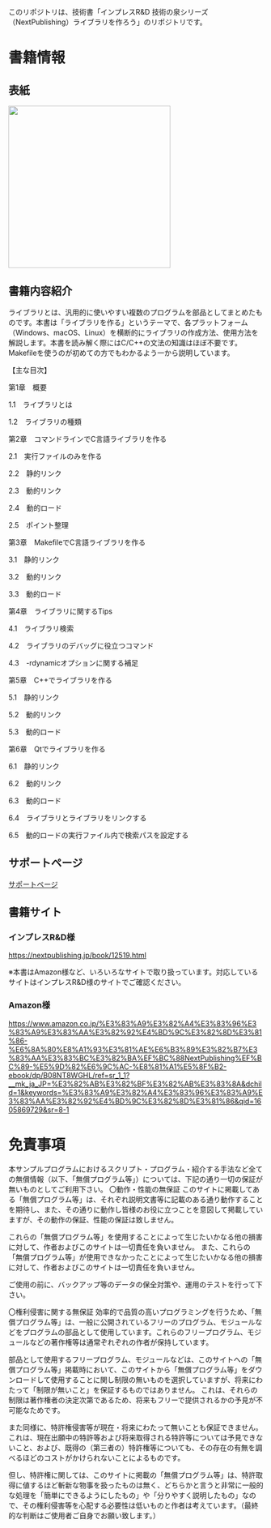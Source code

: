 このリポジトリは、技術書「インプレスR&D 技術の泉シリーズ（NextPublishing）ライブラリを作ろう」のリポジトリです。

# 書籍情報

## 表紙

<img src="https://user-images.githubusercontent.com/5881452/99791975-c4e78600-2b69-11eb-8e48-6a2bc8281ce3.jpg" width="320px">

## 書籍内容紹介

ライブラリとは、汎用的に使いやすい複数のプログラムを部品としてまとめたものです。本書は「ライブラリを作る」というテーマで、各プラットフォーム（Windows、macOS、Linux）を横断的にライブラリの作成方法、使用方法を解説します。本書を読み解く際にはC/C++の文法の知識はほぼ不要です。Makefileを使うのが初めての方でもわかるよう一から説明しています。

【主な目次】

第1章　概要

1.1　ライブラリとは

1.2　ライブラリの種類

第2章　コマンドラインでC言語ライブラリを作る

2.1　実行ファイルのみを作る

2.2　静的リンク

2.3　動的リンク

2.4　動的ロード

2.5　ポイント整理

第3章　MakefileでC言語ライブラリを作る

3.1　静的リンク

3.2　動的リンク

3.3　動的ロード

第4章　ライブラリに関するTips

4.1　ライブラリ検索

4.2　ライブラリのデバッグに役立つコマンド

4.3　-rdynamicオプションに関する補足

第5章　C++でライブラリを作る

5.1　静的リンク

5.2　動的リンク

5.3　動的ロード

第6章　Qtでライブラリを作る

6.1　静的リンク

6.2　動的リンク

6.3　動的ロード

6.4　ライブラリとライブラリをリンクする

6.5　動的ロードの実行ファイル内で検索パスを設定する

## サポートページ

[サポートページ](https://github.com/argama147/lets_make_library/wiki/SupportPage)

## 書籍サイト

### インプレスR&D様

https://nextpublishing.jp/book/12519.html

※本書はAmazon様など、いろいろなサイトで取り扱っています。対応しているサイトはインプレスR&D様のサイトでご確認ください。

### Amazon様

https://www.amazon.co.jp/%E3%83%A9%E3%82%A4%E3%83%96%E3%83%A9%E3%83%AA%E3%82%92%E4%BD%9C%E3%82%8D%E3%81%86-%E6%8A%80%E8%A1%93%E3%81%AE%E6%B3%89%E3%82%B7%E3%83%AA%E3%83%BC%E3%82%BA%EF%BC%88NextPublishing%EF%BC%89-%E5%9D%82%E6%9C%AC-%E8%81%A1%E5%8F%B2-ebook/dp/B08NT8WGHL/ref=sr_1_1?__mk_ja_JP=%E3%82%AB%E3%82%BF%E3%82%AB%E3%83%8A&dchild=1&keywords=%E3%83%A9%E3%82%A4%E3%83%96%E3%83%A9%E3%83%AA%E3%82%92%E4%BD%9C%E3%82%8D%E3%81%86&qid=1605869729&sr=8-1

# 免責事項
本サンプルプログラムにおけるスクリプト・プログラム・紹介する手法など全ての無償情報（以下、「無償プログラム等」）については、下記の通り一切の保証が無いものとしてご利用下さい。
〇動作・性能の無保証
このサイトに掲載してある「無償プログラム等」は、それぞれ説明文書等に記載のある通り動作することを期待し、また、その通りに動作し皆様のお役に立つことを意図して掲載していますが、その動作の保証、性能の保証は致しません。

これらの「無償プログラム等」を使用することによって生じたいかなる他の損害に対して、作者およびこのサイトは一切責任を負いません。 また、これらの「無償プログラム等」が使用できなかったことによって生じたいかなる他の損害に対して、作者およびこのサイトは一切責任を負いません。

ご使用の前に、バックアップ等のデータの保全対策や、運用のテストを行って下さい。

〇権利侵害に関する無保証
効率的で品質の高いプログラミングを行うため、「無償プログラム等」は、一般に公開されているフリーのプログラム、モジュールなどをプログラムの部品として使用しています。これらのフリープログラム、モジュールなどの著作権等は通常ぞれぞれの作者が保持しています。

部品として使用するフリープログラム、モジュールなどは、このサイトへの「無償プログラム等」掲載時において、このサイトから「無償プログラム等」をダウンロードして使用することに関し制限の無いものを選択していますが、将来にわたって「制限が無いこと」を保証するものではありません。
これは、それらの制限は著作権者の決定次第であるため、将来もフリーで提供されるかの予見が不可能なためです。

また同様に、特許権侵害等が現在・将来にわたって無いことも保証できません。
これは、現在出願中の特許等および将来取得される特許等については予見できないこと、および、既得の（第三者の）特許権等についても、その存在の有無を調べるほどのコストがかけられないことによるものです。

但し、特許権に関しては、このサイトに掲載の「無償プログラム等」は、特許取得に値するほど斬新な物事を扱ったものは無く、どちらかと言うと非常に一般的な処理を「簡単にできるようにしたもの」や「分りやすく説明したもの」なので、その権利侵害等を心配する必要性は低いものと作者は考えています。（最終的な判断はご使用者ご自身でお願い致します。）
